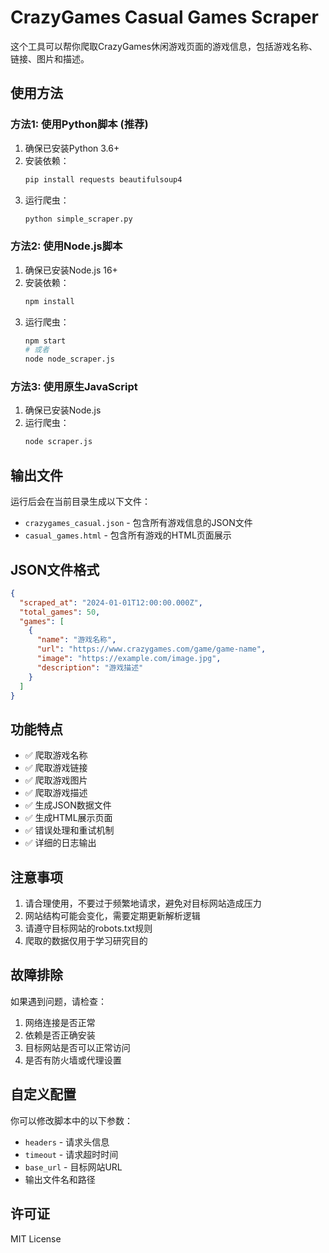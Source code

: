# CrazyGames Casual Games Scraper

这个工具可以帮你爬取CrazyGames休闲游戏页面的游戏信息，包括游戏名称、链接、图片和描述。

## 使用方法

### 方法1: 使用Python脚本 (推荐)

1. 确保已安装Python 3.6+
2. 安装依赖：
   ```bash
   pip install requests beautifulsoup4
   ```
3. 运行爬虫：
   ```bash
   python simple_scraper.py
   ```

### 方法2: 使用Node.js脚本

1. 确保已安装Node.js 16+
2. 安装依赖：
   ```bash
   npm install
   ```
3. 运行爬虫：
   ```bash
   npm start
   # 或者
   node node_scraper.js
   ```

### 方法3: 使用原生JavaScript

1. 确保已安装Node.js
2. 运行爬虫：
   ```bash
   node scraper.js
   ```

## 输出文件

运行后会在当前目录生成以下文件：

- `crazygames_casual.json` - 包含所有游戏信息的JSON文件
- `casual_games.html` - 包含所有游戏的HTML页面展示

## JSON文件格式

```json
{
  "scraped_at": "2024-01-01T12:00:00.000Z",
  "total_games": 50,
  "games": [
    {
      "name": "游戏名称",
      "url": "https://www.crazygames.com/game/game-name",
      "image": "https://example.com/image.jpg",
      "description": "游戏描述"
    }
  ]
}
```

## 功能特点

- ✅ 爬取游戏名称
- ✅ 爬取游戏链接
- ✅ 爬取游戏图片
- ✅ 爬取游戏描述
- ✅ 生成JSON数据文件
- ✅ 生成HTML展示页面
- ✅ 错误处理和重试机制
- ✅ 详细的日志输出

## 注意事项

1. 请合理使用，不要过于频繁地请求，避免对目标网站造成压力
2. 网站结构可能会变化，需要定期更新解析逻辑
3. 请遵守目标网站的robots.txt规则
4. 爬取的数据仅用于学习研究目的

## 故障排除

如果遇到问题，请检查：

1. 网络连接是否正常
2. 依赖是否正确安装
3. 目标网站是否可以正常访问
4. 是否有防火墙或代理设置

## 自定义配置

你可以修改脚本中的以下参数：

- `headers` - 请求头信息
- `timeout` - 请求超时时间
- `base_url` - 目标网站URL
- 输出文件名和路径

## 许可证

MIT License